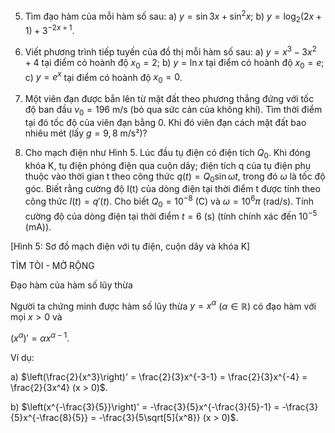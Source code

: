 5. Tìm đạo hàm của mỗi hàm số sau:
   a) $y = \sin 3x + \sin^2x$;
   b) $y = \log_2(2x + 1) + 3^{-2x+1}$.

6. Viết phương trình tiếp tuyến của đồ thị mỗi hàm số sau:
   a) $y = x^3 - 3x^2 + 4$ tại điểm có hoành độ $x_0 = 2$;
   b) $y = \ln x$ tại điểm có hoành độ $x_0 = e$;
   c) $y = e^x$ tại điểm có hoành độ $x_0 = 0$.

7. Một viên đạn được bắn lên từ mặt đất theo phương thẳng đứng với tốc độ ban đầu $v_0 = 196$ m/s (bỏ qua sức cản của không khí). Tìm thời điểm tại đó tốc độ của viên đạn bằng 0. Khi đó viên đạn cách mặt đất bao nhiêu mét (lấy $g = 9,8$ m/s²)?

8. Cho mạch điện như Hình 5. Lúc đầu tụ điện có điện tích $Q_0$. Khi đóng khóa K, tụ điện phóng điện qua cuộn dây; điện tích q của tụ điện phụ thuộc vào thời gian t theo công thức $q(t) = Q_0\sin \omega t$, trong đó $\omega$ là tốc độ góc. Biết rằng cường độ I(t) của dòng điện tại thời điểm t được tính theo công thức $I(t) = q'(t)$. Cho biết $Q_0 = 10^{-8}$ (C) và $\omega = 10^6\pi$ (rad/s). Tính cường độ của dòng điện tại thời điểm $t = 6$ (s) (tính chính xác đến $10^{-5}$ (mA)).

[Hình 5: Sơ đồ mạch điện với tụ điện, cuộn dây và khóa K]

TÌM TÒI - MỞ RỘNG

Đạo hàm của hàm số lũy thừa

Người ta chứng minh được hàm số lũy thừa $y = x^\alpha$ ($\alpha \in \mathbb{R}$) có đạo hàm với mọi $x > 0$ và

$(x^\alpha)' = \alpha x^{\alpha-1}$.

Ví dụ:

a) $\left(\frac{2}{x^3}\right)' = \frac{2}{3}x^{-3-1} = \frac{2}{3}x^{-4} = \frac{2}{3x^4} (x > 0)$.

b) $\left(x^{-\frac{3}{5}}\right)' = -\frac{3}{5}x^{-\frac{3}{5}-1} = -\frac{3}{5}x^{-\frac{8}{5}} = -\frac{3}{5\sqrt[5]{x^8}} (x > 0)$.